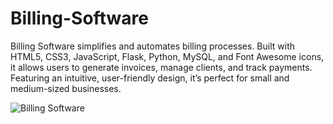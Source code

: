 # Billing-Software
Billing Software simplifies and automates billing processes. Built with HTML5, CSS3, JavaScript, Flask, Python, MySQL, and Font Awesome icons, it allows users to generate invoices, manage clients, and track payments. Featuring an intuitive, user-friendly design, it’s perfect for small and medium-sized businesses.

![Billing Software](BILLING-SOFTWARE.png)
